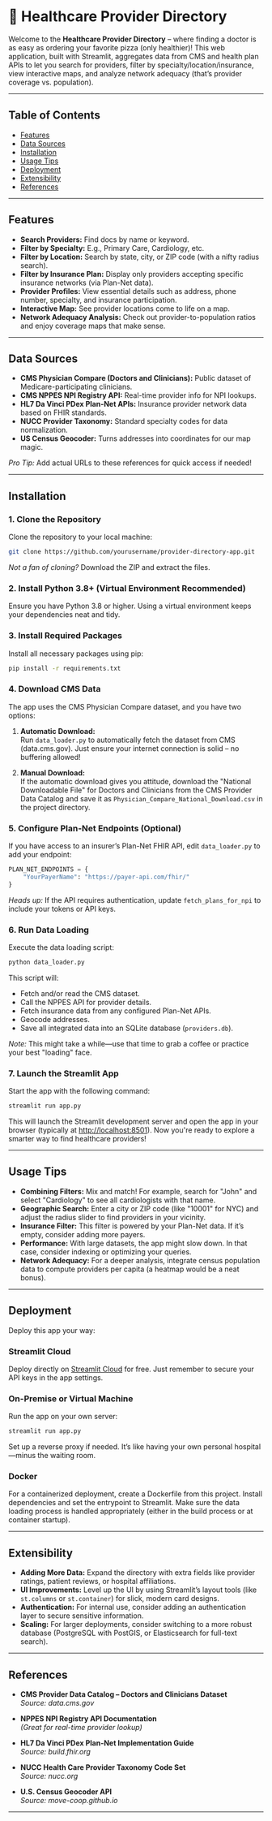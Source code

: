 # 🏥 Healthcare Provider Directory

Welcome to the **Healthcare Provider Directory** – where finding a doctor is as easy as ordering your favorite pizza (only healthier)! This web application, built with Streamlit, aggregates data from CMS and health plan APIs to let you search for providers, filter by specialty/location/insurance, view interactive maps, and analyze network adequacy (that’s provider coverage vs. population).

---

## Table of Contents

- [Features](#features)
- [Data Sources](#data-sources)
- [Installation](#installation)
- [Usage Tips](#usage-tips)
- [Deployment](#deployment)
- [Extensibility](#extensibility)
- [References](#references)

---

## Features

- **Search Providers:** Find docs by name or keyword.
- **Filter by Specialty:** E.g., Primary Care, Cardiology, etc.
- **Filter by Location:** Search by state, city, or ZIP code (with a nifty radius search).
- **Filter by Insurance Plan:** Display only providers accepting specific insurance networks (via Plan-Net data).
- **Provider Profiles:** View essential details such as address, phone number, specialty, and insurance participation.
- **Interactive Map:** See provider locations come to life on a map.
- **Network Adequacy Analysis:** Check out provider-to-population ratios and enjoy coverage maps that make sense.

---

## Data Sources

- **CMS Physician Compare (Doctors and Clinicians):** Public dataset of Medicare-participating clinicians.
- **CMS NPPES NPI Registry API:** Real-time provider info for NPI lookups.
- **HL7 Da Vinci PDex Plan-Net APIs:** Insurance provider network data based on FHIR standards.
- **NUCC Provider Taxonomy:** Standard specialty codes for data normalization.
- **US Census Geocoder:** Turns addresses into coordinates for our map magic.

*Pro Tip:* Add actual URLs to these references for quick access if needed!

---

## Installation

### 1. Clone the Repository

Clone the repository to your local machine:

```bash
git clone https://github.com/yourusername/provider-directory-app.git
```

*Not a fan of cloning?* Download the ZIP and extract the files.

### 2. Install Python 3.8+ (Virtual Environment Recommended)

Ensure you have Python 3.8 or higher. Using a virtual environment keeps your dependencies neat and tidy.

### 3. Install Required Packages

Install all necessary packages using pip:

```bash
pip install -r requirements.txt
```

### 4. Download CMS Data

The app uses the CMS Physician Compare dataset, and you have two options:

1. **Automatic Download:**  
   Run `data_loader.py` to automatically fetch the dataset from CMS (data.cms.gov). Just ensure your internet connection is solid – no buffering allowed!

2. **Manual Download:**  
   If the automatic download gives you attitude, download the "National Downloadable File" for Doctors and Clinicians from the CMS Provider Data Catalog and save it as `Physician_Compare_National_Download.csv` in the project directory.

### 5. Configure Plan-Net Endpoints (Optional)

If you have access to an insurer’s Plan-Net FHIR API, edit `data_loader.py` to add your endpoint:

```python
PLAN_NET_ENDPOINTS = {
    "YourPayerName": "https://payer-api.com/fhir/"
}
```

*Heads up:* If the API requires authentication, update `fetch_plans_for_npi` to include your tokens or API keys.

### 6. Run Data Loading

Execute the data loading script:

```bash
python data_loader.py
```

This script will:
- Fetch and/or read the CMS dataset.
- Call the NPPES API for provider details.
- Fetch insurance data from any configured Plan-Net APIs.
- Geocode addresses.
- Save all integrated data into an SQLite database (`providers.db`).

*Note:* This might take a while—use that time to grab a coffee or practice your best "loading" face.

### 7. Launch the Streamlit App

Start the app with the following command:

```bash
streamlit run app.py
```

This will launch the Streamlit development server and open the app in your browser (typically at [http://localhost:8501](http://localhost:8501)). Now you're ready to explore a smarter way to find healthcare providers!

---

## Usage Tips

- **Combining Filters:** Mix and match! For example, search for "John" and select "Cardiology" to see all cardiologists with that name.
- **Geographic Search:** Enter a city or ZIP code (like "10001" for NYC) and adjust the radius slider to find providers in your vicinity.
- **Insurance Filter:** This filter is powered by your Plan-Net data. If it’s empty, consider adding more payers.
- **Performance:** With large datasets, the app might slow down. In that case, consider indexing or optimizing your queries.
- **Network Adequacy:** For a deeper analysis, integrate census population data to compute providers per capita (a heatmap would be a neat bonus).

---

## Deployment

Deploy this app your way:

### Streamlit Cloud

Deploy directly on [Streamlit Cloud](https://share.streamlit.io) for free. Just remember to secure your API keys in the app settings.

### On-Premise or Virtual Machine

Run the app on your own server:

```bash
streamlit run app.py
```

Set up a reverse proxy if needed. It’s like having your own personal hospital—minus the waiting room.

### Docker

For a containerized deployment, create a Dockerfile from this project. Install dependencies and set the entrypoint to Streamlit. Make sure the data loading process is handled appropriately (either in the build process or at container startup).

---

## Extensibility

- **Adding More Data:** Expand the directory with extra fields like provider ratings, patient reviews, or hospital affiliations.
- **UI Improvements:** Level up the UI by using Streamlit’s layout tools (like `st.columns` or `st.container`) for slick, modern card designs.
- **Authentication:** For internal use, consider adding an authentication layer to secure sensitive information.
- **Scaling:** For larger deployments, consider switching to a more robust database (PostgreSQL with PostGIS, or Elasticsearch for full-text search).

---

## References

- **CMS Provider Data Catalog – Doctors and Clinicians Dataset**  
  *Source: data.cms.gov*

- **NPPES NPI Registry API Documentation**  
  *(Great for real-time provider lookup)*

- **HL7 Da Vinci PDex Plan-Net Implementation Guide**  
  *Source: build.fhir.org*

- **NUCC Health Care Provider Taxonomy Code Set**  
  *Source: nucc.org*

- **U.S. Census Geocoder API**  
  *Source: move-coop.github.io*

---
